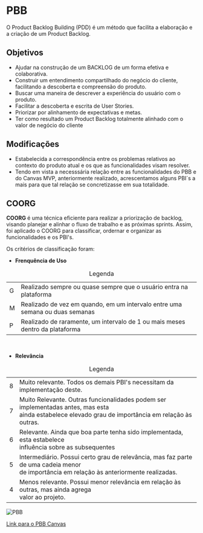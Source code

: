 # PBB

O Product Backlog Building (PDD) é um método que facilita a elaboração e a criação de um Product Backlog.

## Objetivos

- Ajudar na construção de um BACKLOG de um
  forma efetiva e colaborativa.
- Construir um entendimento compartilhado do
  negócio do cliente, facilitando a descoberta e
  compreensão do produto.
- Buscar uma maneira de descrever a experiência
  do usuário com o produto.
- Facilitar a descoberta e escrita de User Stories.
- Priorizar por alinhamento de expectativas e
  metas.
- Ter como resultado um Product Backlog
  totalmente alinhado com o valor de negócio do
  cliente
  
## Modificações

- Estabelecida a correspondência entre os problemas relativos ao contexto do produto atual e os que as funcionalidades visam resolver.
- Tendo em vista a necesssária relação entre as funcionalidades do PBB e do Canvas MVP, anteriormente realizado, acrescentamos alguns PBI´s a mais para que tal relação se concretizasse em sua totalidade.

## COORG

**COORG** é uma técnica eficiente para realizar a priorização de backlog, visando planejar e alinhar o fluxo de trabalho e as próximas sprints.
Assim, foi aplicado o COORG para classificar, ordernar e organizar as funcionalidades e os PBI's.

Os critérios de classificação foram:

- **Frenquência de Uso**

<table>
<tr>
        <td > G </td>
        <td>Realizado sempre ou quase sempre que o usuário entra na plataforma</td>
</tr>
<tr>
        <td> M </td>
        <td> Realizado de vez em quando, em um intervalo entre uma semana ou duas semanas </td>
</tr>
<tr>
        <td> P </td>
        <td>Realizado de raramente, um intervalo de 1 ou mais meses dentro da plataforma</td>
</tr>
<caption>Legenda</caption>
</table>
<br>

- **Relevância**

<table>
<tr>
        <td > 8 </td>
        <td>Muito relevante. Todos os demais PBI's necessitam da implementação deste.</td>
</tr>
<tr>
        <td> 7 </td>
        <td> Muito Relevante. Outras funcionalidades podem ser implementadas antes, mas esta <br> ainda estabelece elevado grau de importância em relação às outras. </td>
</tr>
<tr>
        <td> 6 </td>
        <td> Relevante. Ainda que boa parte tenha sido implementada, esta estabelece <br> influência sobre as subsequentes </td>
</tr>
<tr>
        <td> 5 </td>
        <td> Intermediário. Possui certo grau de relevância, mas faz parte de uma cadeia menor <br> de importância em relação às anteriormente realizadas. </td>
</tr>
<tr>
        <td> 4 </td>
        <td> Menos relevante. Possui menor relevância em relação às outras, mas ainda agrega <br> valor ao projeto. </td>
</tr>
<caption>Legenda</caption>
</table>

![PBB](./assets/img/PBB.png)

<a href="https://miro.com/app/board/uXjVOKrgeb4=/">Link para o PBB Canvas </a>
